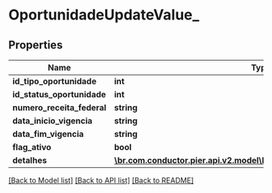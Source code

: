 # OportunidadeUpdateValue_

## Properties
Name | Type | Description | Notes
------------ | ------------- | ------------- | -------------
**id_tipo_oportunidade** | **int** | {{{oportunidade_update_id_tipo_oportunidade_value}}} | 
**id_status_oportunidade** | **int** | {{{oportunidade_update_id_status_oportunidade_value}}} | 
**numero_receita_federal** | **string** | {{{oportunidade_update_numero_receita_federal_value}}} | 
**data_inicio_vigencia** | **string** | {{{oportunidade_update_data_inicio_vigencia_value}}} | 
**data_fim_vigencia** | **string** | {{{oportunidade_update_data_fim_vigencia_value}}} | 
**flag_ativo** | **bool** | {{{oportunidade_update_flag_ativo_value}}} | 
**detalhes** | [**\br.com.conductor.pier.api.v2.model\DetalheOportunidadeUpdateValue_[]**](DetalheOportunidadeUpdateValue_.md) | {{{oportunidade_update_detalhes_value}}} | 

[[Back to Model list]](../README.md#documentation-for-models) [[Back to API list]](../README.md#documentation-for-api-endpoints) [[Back to README]](../README.md)


